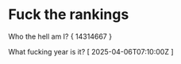 # Fuck the rankings

Who the hell am I?
{ 14314667 }

What fucking year is it?
[ 2025-04-06T07:10:00Z ]
